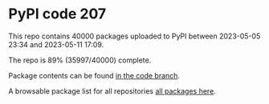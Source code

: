# PyPI code 207

This repo contains 40000 packages uploaded to PyPI between 
2023-05-05 23:34 and 2023-05-11 17:09.

The repo is 89% (35997/40000) complete.

Package contents can be found [in the code branch](https://github.com/pypi-data/pypi-mirror-207/tree/code/packages).

A browsable package list for all repositories [all packages here](https://pypi-data.github.io/website/repositories/pypi-mirror-207).


